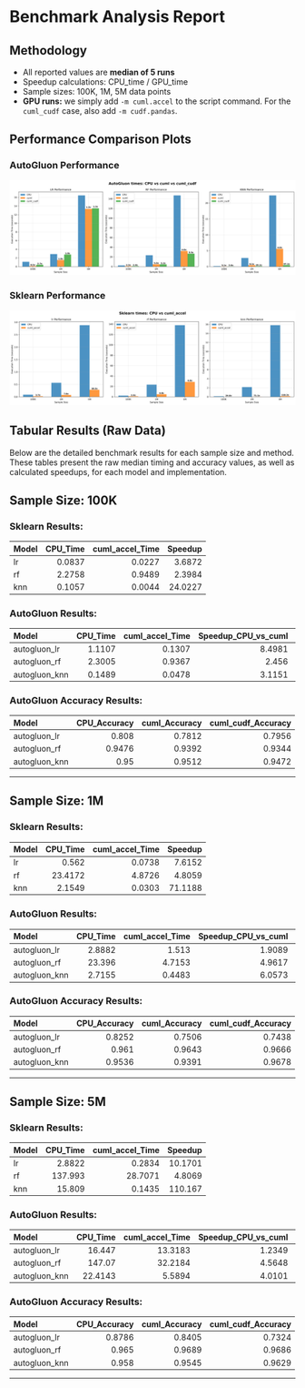 # Benchmark Analysis Report

## Methodology
- All reported values are **median of 5 runs**
- Speedup calculations: CPU_time / GPU_time
- Sample sizes: 100K, 1M, 5M data points
- **GPU runs:** we simply add `-m cuml.accel` to the script command. For the `cuml_cudf` case, also add `-m cudf.pandas`.

## Performance Comparison Plots

### AutoGluon Performance
![AutoGluon Performance](autogluon_performance_comparison.png)

### Sklearn Performance
![Sklearn Performance](sklearn_performance_comparison.png)


## Tabular Results (Raw Data)
Below are the detailed benchmark results for each sample size and method. These tables present the raw median 
                            timing and accuracy values, as well as calculated speedups, for each model and implementation.

## Sample Size: 100K

### Sklearn Results:
| Model   |   CPU_Time |   cuml_accel_Time |   Speedup |
|:--------|-----------:|------------------:|----------:|
| lr      |     0.0837 |            0.0227 |    3.6872 |
| rf      |     2.2758 |            0.9489 |    2.3984 |
| knn     |     0.1057 |            0.0044 |   24.0227 |

### AutoGluon Results:
| Model         |   CPU_Time |   cuml_accel_Time |   Speedup_CPU_vs_cuml |   cuml_cudf_Time |   Speedup_CPU_vs_cuml_cudf |
|:--------------|-----------:|------------------:|----------------------:|-----------------:|---------------------------:|
| autogluon_lr  |     1.1107 |            0.1307 |                8.4981 |           0.4149 |                     2.677  |
| autogluon_rf  |     2.3005 |            0.9367 |                2.456  |           0.9517 |                     2.4173 |
| autogluon_knn |     0.1489 |            0.0478 |                3.1151 |           0.0582 |                     2.5584 |

### AutoGluon Accuracy Results:
| Model         |   CPU_Accuracy |   cuml_Accuracy |   cuml_cudf_Accuracy |
|:--------------|---------------:|----------------:|---------------------:|
| autogluon_lr  |         0.808  |          0.7812 |               0.7956 |
| autogluon_rf  |         0.9476 |          0.9392 |               0.9344 |
| autogluon_knn |         0.95   |          0.9512 |               0.9472 |

---

## Sample Size: 1M

### Sklearn Results:
| Model   |   CPU_Time |   cuml_accel_Time |   Speedup |
|:--------|-----------:|------------------:|----------:|
| lr      |     0.562  |            0.0738 |    7.6152 |
| rf      |    23.4172 |            4.8726 |    4.8059 |
| knn     |     2.1549 |            0.0303 |   71.1188 |

### AutoGluon Results:
| Model         |   CPU_Time |   cuml_accel_Time |   Speedup_CPU_vs_cuml |   cuml_cudf_Time |   Speedup_CPU_vs_cuml_cudf |
|:--------------|-----------:|------------------:|----------------------:|-----------------:|---------------------------:|
| autogluon_lr  |     2.8882 |            1.513  |                1.9089 |           2.7877 |                     1.0361 |
| autogluon_rf  |    23.396  |            4.7153 |                4.9617 |           4.5046 |                     5.1938 |
| autogluon_knn |     2.7155 |            0.4483 |                6.0573 |           0.1421 |                    19.1098 |

### AutoGluon Accuracy Results:
| Model         |   CPU_Accuracy |   cuml_Accuracy |   cuml_cudf_Accuracy |
|:--------------|---------------:|----------------:|---------------------:|
| autogluon_lr  |         0.8252 |          0.7506 |               0.7438 |
| autogluon_rf  |         0.961  |          0.9643 |               0.9666 |
| autogluon_knn |         0.9536 |          0.9391 |               0.9678 |

---

## Sample Size: 5M

### Sklearn Results:
| Model   |   CPU_Time |   cuml_accel_Time |   Speedup |
|:--------|-----------:|------------------:|----------:|
| lr      |     2.8822 |            0.2834 |   10.1701 |
| rf      |   137.993  |           28.7071 |    4.8069 |
| knn     |    15.809  |            0.1435 |  110.167  |

### AutoGluon Results:
| Model         |   CPU_Time |   cuml_accel_Time |   Speedup_CPU_vs_cuml |   cuml_cudf_Time |   Speedup_CPU_vs_cuml_cudf |
|:--------------|-----------:|------------------:|----------------------:|-----------------:|---------------------------:|
| autogluon_lr  |    16.447  |           13.3183 |                1.2349 |          13.4563 |                     1.2223 |
| autogluon_rf  |   147.07   |           32.2184 |                4.5648 |          26.7368 |                     5.5006 |
| autogluon_knn |    22.4143 |            5.5894 |                4.0101 |           0.4763 |                    47.0592 |

### AutoGluon Accuracy Results:
| Model         |   CPU_Accuracy |   cuml_Accuracy |   cuml_cudf_Accuracy |
|:--------------|---------------:|----------------:|---------------------:|
| autogluon_lr  |         0.8786 |          0.8405 |               0.7324 |
| autogluon_rf  |         0.965  |          0.9689 |               0.9686 |
| autogluon_knn |         0.958  |          0.9545 |               0.9629 |

---
